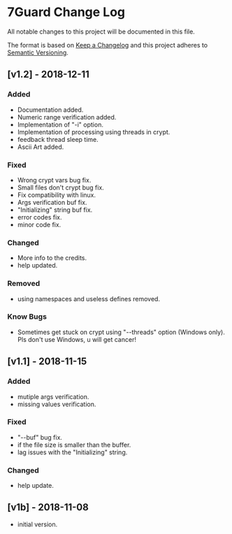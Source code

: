 # 7Guard Change Log

All notable changes to this project will be documented in this file.

The format is based on [Keep a Changelog](http://keepachangelog.com/) and this project adheres to [Semantic Versioning](http://semver.org/).

## [v1.2] - 2018-12-11
### Added
- Documentation added.
- Numeric range verification added.
- Implementation of "-i" option.
- Implementation of processing using threads in crypt.
- feedback thread sleep time.
- Ascii Art added.

### Fixed
- Wrong crypt vars bug fix.
- Small files don't crypt bug fix.
- Fix compatibility with linux.
- Args verification buf fix.
- "Initializing" string buf fix.
- error codes fix.
- minor code fix.

### Changed
- More info to the credits.
- help updated.

### Removed
- using namespaces and useless defines removed.

### Know Bugs
- Sometimes get stuck on crypt using "--threads" option (Windows only). Pls don't use Windows, u will get cancer!

## [v1.1] - 2018-11-15
### Added
- mutiple args verification.
- missing values verification.

### Fixed
- "--buf" bug fix.
- if the file size is smaller than the buffer.
- lag issues with the "Initializing" string.

### Changed
- help update.

## [v1b] - 2018-11-08
- initial version.
